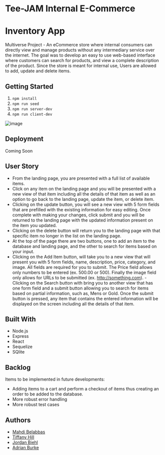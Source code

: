 # Tee-JAM Internal E-Commerce

# Inventory App

Multiverse Project - An eCommerce store where internal consumers can directly view and manage products without any intermediary service over the internet. The goal was to develop an easy to use web-based interface where customers can search for products, and view a complete description of the product. Since the store is meant for internal use, Users are allowed to add, update and delete items.

## Getting Started

1. `npm install`
2. `npm run seed`
3. `npm run server-dev`
4. `npm run client-dev`

![image](inventory-app/public/react/assets/TeeJAM.png)

## Deployment

Coming Soon

## User Story

- From the landing page, you are presented with a full list of available items.
- Click on any item on the landing page and you will be presented with a new view of that item including all the details of that item as well as an option to go back to the landing page, update the item, or delete item.
- Clicking on the update button, you will see a new view with 5 form fields that are prefilled with the existing information for easy editing. Once complete with making your changes, click submit and you will be returned to the landing page with the updated information present on the item you updated.
- Clicking on the delete button will return you to the landing page with that specific item no longer in the list on the landing page.
- At the top of the page there are two buttons, one to add an item to the database and landing page, and the other to search for items based on your input.
- Clicking on the Add Item button, will take you to a new view that will present you with 5 form fields, name, description, price, category, and image. All fields are required for you to submit. The Price field allows only numbers to be entered (ex. 500.00 or 500). Finally the image field only allows for URLs to be submitted (ex. http://something.com). -Clicking on the Search button with bring you to another view that has one form field and a submit button allowing you to search for items based on partial information, such as, Mens or Gold. Once the submit button is pressed, any item that contains the entered information will be displayed on the screen including all the details of that item.

## Built With

- Node.js
- Express
- React
- Sequelize
- SQlite

## Backlog

Items to be implemented in future developments:

- Adding items to a cart and perform a checkout of items thus creating an order to be added to the database.
- More robust error handling
- More robust test cases

## Authors

- [Mahdi Belabbas](https://github.com/idham19)
- [Tiffany Hill](https://github.com/talph101)
- [Jordan Biehl](https://github.com/jbiehl88)
- [Adrian Burke](https://github.com/AdrianBurke1)
